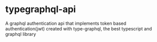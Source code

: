 # typegraphql-api

A graphql authentication api that implements token based authentication(jwt) created with type-graphql, the best typescript and graphql library
